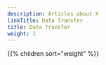 ```yaml
---
description: Articles about X
linkTitle: Data Transfer
title: Data Transfer
weight: 1
---
```


{{% children sort="weight" %}}